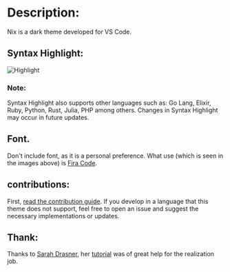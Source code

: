 # Description:
Nix is ​​a dark theme developed for VS Code.

## Syntax Highlight:

![Highlight](https://i.postimg.cc/9MqRN2LB/theme.png)

### Note:
Syntax Highlight also supports other languages ​​such as: Go Lang, Elixir, Ruby, Python, Rust, Julia, PHP among others. Changes in Syntax Highlight may occur in future updates.

## Font.

Don't include font, as it is a personal preference. What use (which is seen in the images above) is [Fira Code](https://github.com/tonsky/FiraCode). 

## contributions:

First, [read the contribution guide](CONTRIBUTING.md). If you develop in a language that this theme does not support, feel free to open an issue and suggest the necessary implementations or updates.

## Thank:
Thanks to [Sarah Drasner](https://twitter.com/sarah_edo), her [tutorial](https://css-tricks.com/creating-a-vs-code-theme) was of great help for the realization job.